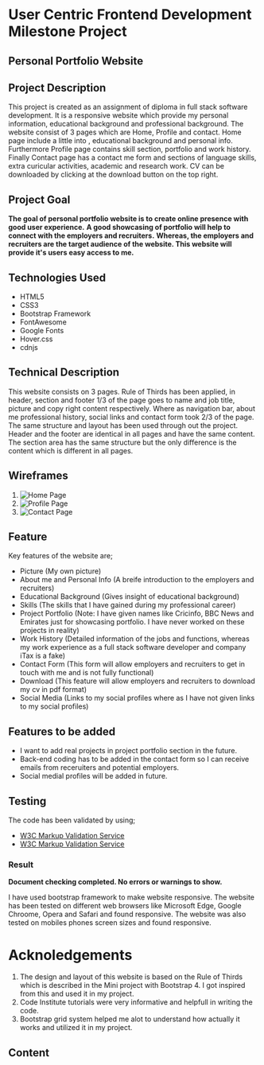 # User Centric Frontend Development Milestone Project

## Personal Portfolio Website

## Project Description

This project is created as an assignment of diploma in full stack software development. It is a responsive website which provide my personal information, educational background and professional background. The website consist of 3 pages which are Home, Profile and contact.
Home page include a little into , educational background and personal info. Furthermore Profile page contains skill section, portfolio and work history. Finally Contact page has a contact me form and sections of language skills, extra curicular activities, academic and research work.
CV can be downloaded by clicking at the download button on the top right.

## Project Goal

**The goal of personal portfolio website is to create online presence with good user experience.**
**A good showcasing of portfolio will help to connect with the employers and recruiters.** 
**Whereas, the employers and recruiters are the target audience of the website. This website will provide it's users easy access to me.** 

## Technologies Used
- HTML5
- CSS3
- Bootstrap Framework
- FontAwesome
- Google Fonts
- Hover.css
- cdnjs

## Technical Description

This website consists on 3 pages. Rule of Thirds has been applied, in header, section and footer 1/3 of the page goes to name and job title,
picture and copy right content respectively. Where as navigation bar, about me professional history, social links and contact form took 2/3 of the page. 
The same structure and layout has been used through out the project. Header and the footer are identical in all pages and have the same content. 
The section area has the same structure but the only difference is the content which is different in all pages.


## Wireframes

1. ![Home Page](assets/images/wireframe-home.jpg)
2. ![Profile Page](assets/images/wireframe-profile.jpg)
3. ![Contact Page](assets/images/wireframe-contact.jpg)

## Feature
Key features of the website are;

- Picture (My own picture)
- About me and Personal Info (A breife introduction to the employers and recruiters)
- Educational Background (Gives insight of educational background)
- Skills (The skills that I have gained during my professional career)
- Project Portfolio (Note: I have given names like Cricinfo, BBC News and Emirates just for showcasing portfolio. I have never worked on these projects in reality)
- Work History (Detailed information of the jobs and functions, whereas my work experience as a full stack software developer and company iTax is a fake)
- Contact Form (This form will allow employers and recruiters to get in touch with me and is not fully functional)
- Download (This feature will allow employers and recruiters to download my cv in pdf format)
- Social Media (Links to my social profiles where as I have not given links to my social profiles)

## Features to be added

- I want to add real projects in project portfolio section in the future.
- Back-end coding has to be added in the contact form so I can receive emails from receruiters and potential employers.
- Social medial profiles will be added in future.


## Testing

The code has been validated by using;

- [W3C Markup Validation Service](https://validator.w3.org/)
- [W3C Markup Validation Service](https://jigsaw.w3.org/css-validator/)

### Result

**Document checking completed. No errors or warnings to show.**

I have used bootstrap framework to make website responsive. The website has been tested on different web browsers like Microsoft Edge, Google Chroome, Opera and Safari and found responsive. The website was also tested on mobiles phones screen sizes and found responsive.


# Acknoledgements
1. The design and layout of this website is based on the Rule of Thirds which is described in the Mini project with Bootstrap 4. I got inspired from this and used it in my project.
2. Code Institute tutorials were very informative and helpfull in writing the code.
3. Bootstrap grid system helped me alot to understand how actually it works and utilized it in my project.
## Content


